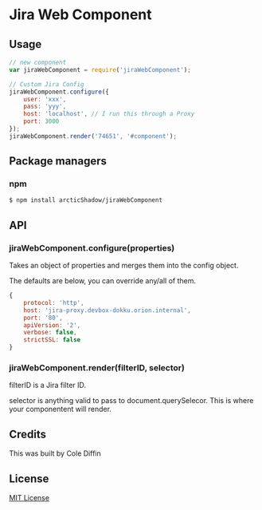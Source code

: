 # Jira Web Component

## Usage


```js
// new component
var jiraWebComponent = require('jiraWebComponent');

// Custom Jira Config
jiraWebComponent.configure({
    user: 'xxx',
    pass: 'yyy',
    host: 'localhost', // I run this through a Proxy
    port: 3000
});
jiraWebComponent.render('74651', '#component');

```


## Package managers

### npm

```bash
$ npm install arcticShadow/jiraWebComponent
```

## API

### jiraWebComponent.configure(properties)
Takes an object of properties and merges them into the config object.

The defaults are below, you can override any/all of them.
```js
{        
    protocol: 'http',
    host: 'jira-proxy.devbox-dokku.orion.internal',
    port: '80',
    apiVersion: '2',
    verbose: false,
    strictSSL: false
}
```

### jiraWebComponent.render(filterID, selector)
filterID is a Jira filter ID.

selector is anything valid to pass to document.querySelecor. This is where your componentent will render.

## Credits

This was built by Cole Diffin

## License

[MIT License](http://en.wikipedia.org/wiki/MIT_License)
